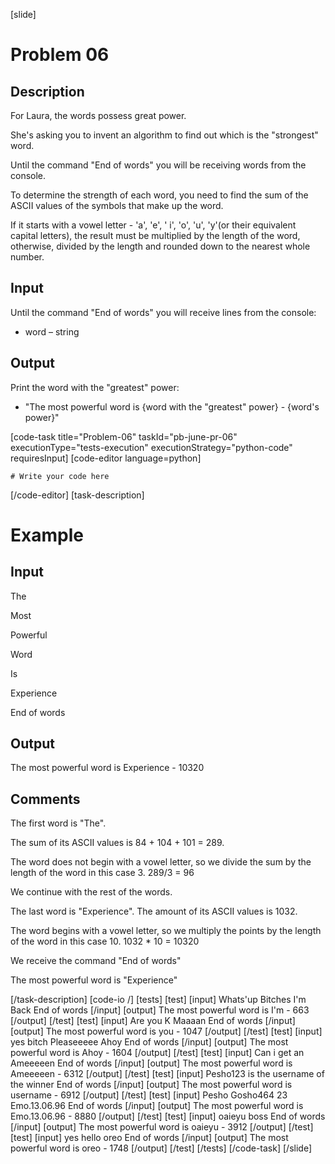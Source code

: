﻿[slide]
# Problem 06
## Description
For Laura, the words possess great power. 

She's asking you to invent an algorithm to find out which is the "strongest" word. 

Until the command "End of words" you will be receiving words from the console. 

To determine the strength of each word, you need to find the sum of the ASCII values of the symbols that make up the word. 

If it starts with a vowel letter - 'a', 'e', ' i', 'o', 'u', 'y'(or their equivalent capital letters), the result must be multiplied by the length of the word, otherwise, divided by the length and rounded down to the nearest whole number.

## Input
Until the command "End of words" you will receive lines from the console:
- word – string 

## Output
Print the word with the "greatest" power:
- "The most powerful word is \{word with the "greatest" power\} - \{word's power\}" 


[code-task title="Problem-06" taskId="pb-june-pr-06" executionType="tests-execution" executionStrategy="python-code" requiresInput]
[code-editor language=python]
```
# Write your code here
```
[/code-editor]
[task-description]
# Example
## Input
The

Most

Powerful

Word

Is

Experience

End of words

## Output
The most powerful word is Experience - 10320

## Comments
The first word is "The". 

The sum of its ASCII values is 84 + 104 + 101 = 289. 

The word does not begin with a vowel letter, so we divide the sum by the length of the word in this case 3. 289/3 = 96

We continue with the rest of the words.

The last word is "Experience". The amount of its ASCII values is 1032. 

The word begins with a vowel letter, so we multiply the points by the length of the word in this case 10.
1032 * 10 = 10320

We receive the command "End of words"

The most powerful word is "Experience"

[/task-description]
[code-io /]
[tests]
[test]
[input]
Whats'up
Bitches
I'm
Back
End of words
[/input]
[output]
The most powerful word is I'm - 663
[/output]
[/test]
[test]
[input]
Are
you
K
Maaaan
End of words
[/input]
[output]
The most powerful word is you - 1047
[/output]
[/test]
[test]
[input]
yes
bitch
Pleaseeeee
Ahoy
End of words
[/input]
[output]
The most powerful word is Ahoy - 1604
[/output]
[/test]
[test]
[input]
Can
i
get
an
Ameeeeen
End of words
[/input]
[output]
The most powerful word is Ameeeeen - 6312
[/output]
[/test]
[test]
[input]
Pesho123
is
the
username
of
the
winner
End of words
[/input]
[output]
The most powerful word is username - 6912
[/output]
[/test]
[test]
[input]
Pesho
Gosho464 23
Emo.13.06.96
End of words
[/input]
[output]
The most powerful word is Emo.13.06.96 - 8880
[/output]
[/test]
[test]
[input]
oaieyu
boss
End of words
[/input]
[output]
The most powerful word is oaieyu - 3912
[/output]
[/test]
[test]
[input]
yes
hello
oreo
End of words
[/input]
[output]
The most powerful word is oreo - 1748
[/output]
[/test]
[/tests]
[/code-task]
[/slide]